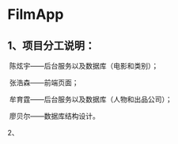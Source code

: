 # FilmApp

## 1、项目分工说明：

​	陈炫宇——后台服务以及数据库（电影和类别）；

​	张浩森——前端页面；

​	牟育霆——后台服务以及数据库（人物和出品公司）；

​	廖贝尔——数据库结构设计。

2、